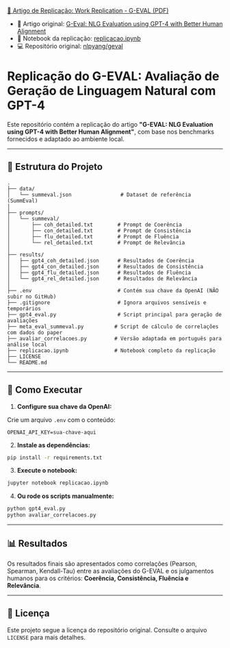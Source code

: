 [//]: # (Links importantes)

[📝 Artigo de Replicação: Work Replication - G-EVAL (PDF)](./Work%20Replication%20-%20G-EVAL.pdf)

- 📄 Artigo original: [G-Eval: NLG Evaluation using GPT-4 with Better Human Alignment](https://arxiv.org/abs/2303.16634)
- 📓 Notebook da replicação: [replicacao.ipynb](https://github.com/K010TE/replicacao-geval/blob/main/replicacao.ipynb)
- 💻 Repositório original: [nlpyang/geval](https://github.com/nlpyang/geval)

# Replicação do G-EVAL: Avaliação de Geração de Linguagem Natural com GPT-4

Este repositório contém a replicação do artigo **"G-EVAL: NLG Evaluation using GPT-4 with Better Human Alignment"**, com base nos benchmarks fornecidos e adaptado ao ambiente local.

---

## 📁 Estrutura do Projeto

```
.
├── data/
│   └── summeval.json                # Dataset de referência (SummEval)
│
├── prompts/
│   └── summeval/
│       ├── coh_detailed.txt        # Prompt de Coerência
│       ├── con_detailed.txt        # Prompt de Consistência
│       ├── flu_detailed.txt        # Prompt de Fluência
│       └── rel_detailed.txt        # Prompt de Relevância
│
├── results/
│   ├── gpt4_coh_detailed.json      # Resultados de Coerência
│   ├── gpt4_con_detailed.json      # Resultados de Consistência
│   ├── gpt4_flu_detailed.json      # Resultados de Fluência
│   └── gpt4_rel_detailed.json      # Resultados de Relevância
│
├── .env                            # Contém sua chave da OpenAI (NÃO subir no GitHub)
├── .gitignore                      # Ignora arquivos sensíveis e temporários
├── gpt4_eval.py                    # Script principal para geração de avaliações
├── meta_eval_summeval.py          # Script de cálculo de correlações com dados do paper
├── avaliar_correlacoes.py         # Versão adaptada em português para análise local
├── replicacao.ipynb               # Notebook completo da replicação
├── LICENSE
└── README.md
```

---

## 🚀 Como Executar

1. **Configure sua chave da OpenAI:**

Crie um arquivo `.env` com o conteúdo:

```
OPENAI_API_KEY=sua-chave-aqui
```

2. **Instale as dependências:**

```bash
pip install -r requirements.txt
```

3. **Execute o notebook:**

```bash
jupyter notebook replicacao.ipynb
```

4. **Ou rode os scripts manualmente:**

```bash
python gpt4_eval.py
python avaliar_correlacoes.py
```

---

## 📊 Resultados

Os resultados finais são apresentados como correlações (Pearson, Spearman, Kendall-Tau) entre as avaliações do G-EVAL e os julgamentos humanos para os critérios: **Coerência, Consistência, Fluência e Relevância**.

---

## 📄 Licença

Este projeto segue a licença do repositório original. Consulte o arquivo `LICENSE` para mais detalhes.
